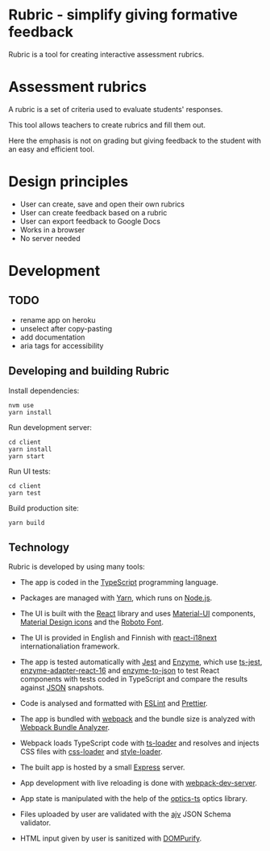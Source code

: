 # Rubric - simplify giving formative feedback

Rubric is a tool for creating interactive assessment rubrics.

# Assessment rubrics

A rubric is a set of criteria used to evaluate students' responses.

This tool allows teachers to create rubrics and fill them out.

Here the emphasis is not on grading but giving feedback to the student with
an easy and efficient tool.

# Design principles

- User can create, save and open their own rubrics
- User can create feedback based on a rubric
- User can export feedback to Google Docs
- Works in a browser
- No server needed

# Development

## TODO

- rename app on heroku
- unselect after copy-pasting
- add documentation
- aria tags for accessibility

## Developing and building Rubric

Install dependencies:

```
nvm use
yarn install
```

Run development server:

```
cd client
yarn install
yarn start
```

Run UI tests:

```
cd client
yarn test
```

Build production site:

```
yarn build
```

## Technology

Rubric is developed by using many tools:

- The app is coded in the [TypeScript](https://www.typescriptlang.org/) programming language.

- Packages are managed with [Yarn](https://yarnpkg.com/), which runs on [Node.js](https://nodejs.org/).

- The UI is built with the [React](https://reactjs.org/) library and uses
  [Material-UI](https://material-ui.com/) components,
  [Material Design icons](https://google.github.io/material-design-icons/) and the
  [Roboto Font](https://github.com/googlefonts/roboto).

- The UI is provided in English and Finnish with [react-i18next](https://react.i18next.com/)
  internationaliation framework.

- The app is tested automatically with [Jest](https://jestjs.io/) and [Enzyme](https://github.com/enzymejs/enzyme),
  which use [ts-jest](https://github.com/kulshekhar/ts-jest),
  [enzyme-adapter-react-16](https://enzymejs.github.io/enzyme/) and
  [enzyme-to-json](https://github.com/adriantoine/enzyme-to-json) to test React components with tests coded in
  TypeScript and compare the results against [JSON](https://www.json.org/) snapshots.

- Code is analysed and formatted with [ESLint](https://eslint.org/) and [Prettier](https://prettier.io/).

- The app is bundled with [webpack](https://webpack.js.org/)
  and the bundle size is analyzed with
  [Webpack Bundle Analyzer](https://github.com/webpack-contrib/webpack-bundle-analyzer).
- Webpack loads TypeScript code with [ts-loader](https://github.com/TypeStrong/ts-loader) and resolves and injects CSS
  files with [css-loader](https://webpack.js.org/loaders/css-loader/) and
  [style-loader](https://webpack.js.org/loaders/style-loader/).

- The built app is hosted by a small [Express](https://expressjs.com/) server.

- App development with live reloading is done with
  [webpack-dev-server](https://webpack.js.org/configuration/dev-server/).

- App state is manipulated with the help of the [optics-ts](https://github.com/akheron/optics-ts) optics library.

- Files uploaded by user are validated with the [ajv](https://github.com/ajv-validator/ajv) JSON Schema validator.

- HTML input given by user is sanitized with [DOMPurify](https://github.com/cure53/DOMPurify).
